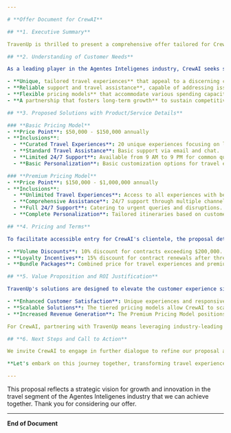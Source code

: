 ```yaml
---

# **Offer Document for CrewAI**

## **1. Executive Summary**

TravenUp is thrilled to present a comprehensive offer tailored for CrewAI, aimed at meeting the dynamic needs of the Agentes Inteligenes industry. Our proposal integrates uniquely curated travel experiences with robust support systems designed to enhance operational efficiency and customer satisfaction. With a tiered pricing strategy, we ensure that CrewAI can select a plan that aligns with both its budgetary constraints and growth aspirations.

## **2. Understanding of Customer Needs**

As a leading player in the Agentes Inteligenes industry, CrewAI seeks solutions that not only meet the demands of its clientele but also resonate with its brand values of innovation and excellence. Key identified needs include:

- **Unique, tailored travel experiences** that appeal to a discerning customer base.
- **Reliable support and travel assistance**, capable of addressing issues promptly and efficiently.
- **Flexible pricing models** that accommodate various spending capacities.
- **A partnership that fosters long-term growth** to sustain competitive advantage in a rapidly evolving market.

## **3. Proposed Solutions with Product/Service Details**

### **Basic Pricing Model**
- **Price Point**: $50,000 - $150,000 annually
- **Inclusions**:
  - **Curated Travel Experiences**: 20 unique experiences focusing on local expertise.
  - **Standard Travel Assistance**: Basic support via email and chat.
  - **Limited 24/7 Support**: Available from 9 AM to 9 PM for common queries.
  - **Basic Personalization**: Basic customization options for travel experiences.

### **Premium Pricing Model**
- **Price Point**: $150,000 - $1,000,000 annually
- **Inclusions**:
  - **Unlimited Travel Experiences**: Access to all experiences with bespoke options.
  - **Comprehensive Assistance**: 24/7 support through multiple channels.
  - **Full 24/7 Support**: Catering to urgent queries and disruptions.
  - **Complete Personalization**: Tailored itineraries based on customer preferences.

## **4. Pricing and Terms**

To facilitate accessible entry for CrewAI's clientele, the proposal details both Basic and Premium Pricing Models, each with flexible options to suit varying needs. Additional discounts and bundled offerings will further enhance value:

- **Volume Discounts**: 10% discount for contracts exceeding $200,000.
- **Loyalty Incentives**: 15% discount for contract renewals after three years.
- **Bundle Packages**: Combined price for travel experiences and premium assistance at $250,000 (versus $280,000 separately).

## **5. Value Proposition and ROI Justification**

TravenUp's solutions are designed to elevate the customer experience significantly while optimizing operational efficiencies:

- **Enhanced Customer Satisfaction**: Unique experiences and responsive support foster loyalty and repeat business.
- **Scalable Solutions**: The tiered pricing models allow CrewAI to scale services as their client base grows and needs evolve.
- **Increased Revenue Generation**: The Premium Pricing Model positions CrewAI to attract high-value clients, leading to higher retention and profitability.

For CrewAI, partnering with TravenUp means leveraging industry-leading travel solutions that are agile enough to adapt to changing demands while firmly boosting revenue potential.

## **6. Next Steps and Call to Action**

We invite CrewAI to engage in further dialogue to refine our proposal according to any additional specifications. A meeting can be scheduled to discuss this offer in detail, enabling us to jointly explore how TravenUp can be an integral part of CrewAI's growth strategy.

**Let's embark on this journey together, transforming travel experiences into remarkable success stories. Please reach out to schedule a meeting at your earliest convenience!**

---
```


This proposal reflects a strategic vision for growth and innovation in the travel segment of the Agentes Inteligenes industry that we can achieve together. Thank you for considering our offer.

--- 

**End of Document**
